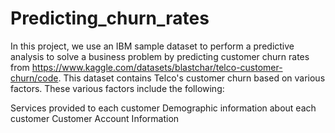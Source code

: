 # Predicting_churn_rates

In this project, we use an IBM sample dataset to perform a predictive analysis to solve a business problem by predicting customer churn rates from https://www.kaggle.com/datasets/blastchar/telco-customer-churn/code. This dataset contains Telco's customer churn based on various factors. These various factors include the following:

Services provided to each customer
Demographic information about each customer
Customer Account Information
